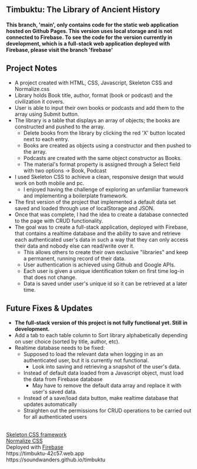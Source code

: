 ## Timbuktu: The Library of Ancient History
#### This branch, 'main', only contains code for the static web application hosted on Github Pages. This version uses local storage and is not connected to Firebase. To see the code for the version currently in development, which is a full-stack web application deployed with Firebase, please visit the branch 'firebase'

## Project Notes
  - A project created with HTML, CSS, Javascript, Skeleton CSS and Normalize.css
  - Library holds Book title, author, format (book or podcast) and the civilization it covers.
  - User is able to input their own books or podcasts and add them to the array using Submit button.
  - The library is a table that displays an array of objects; the books are constructed and pushed to the array.
    - Delete books from the library by clicking the red 'X' button located next to each entry.
    - Books are created as objects using a constructor and then pushed to the array.
    - Podcasts are created with the same object constructor as Books.
    - The material's format property is assigned through a Select field with two options -> Book, Podcast   
  - I used Skeleton CSS to achieve a clean, responsive design that would work on both mobile and pc.
    - I enjoyed having the challenge of exploring an unfamiliar framework and implementing a boilerplate framework.
  - The first version of the project that implemented a default data set saved and loaded through use of localStorage and JSON.
  - Once that was complete, I had the idea to create a database connected to the page with CRUD functionality.
  - The goal was to create a full-stack application, deployed with Firebase, that contains a realtime database and the ability to save and retrieve each authenticated user's data in such a way that they can only access their data and nobody else can read/write over it.
    - This allows others to create their own exclusive "libraries" and keep a permanent, running record of their data.
    - User authentication is achieved using Github and Google APIs.
    - Each user is given a unique identification token on first time log-in that does not change.
    - Data is saved under user's unique id so it can be retrieved at a later time.

## Future Fixes & Updates
  - **The full-stack version of this project is not fully functional yet. Still in development.**
  - Add a tab to each table column to Sort library alphabetically depending on user choice (sorted by title, author, etc).
  - Realtime database needs to be fixed:
    - Supposed to load the relevant data when logging in as an authenticated user, but it is currently not functional.
      - Look into saving and retrieving a snapshot of the user's data.
    - Instead of default data loaded from a Javascript object, must load the data from Firebase database
      - May have to remove the default data array and replace it with user's saved data.
    - Instead of a save/load data button, make realtime database that updates automatically
    - Straighten out the permissions for CRUD operations to be carried out for all authenticated users
<br>
<a href = "http://getskeleton.com">Skeleton CSS framework</a> <br>
<a href = "https://github.com/necolas/normalize.css/">Normalize CSS</a> <br>
Deployed with <a href = "https://firebase.google.com/">Firebase</a> <br>
https://timbuktu-42c57.web.app <br>
https://soundwanders.github.io/timbuktu

